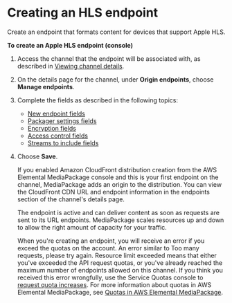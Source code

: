 # Creating an HLS endpoint<a name="endpoints-hls"></a>

Create an endpoint that formats content for devices that support Apple HLS\.

**To create an Apple HLS endpoint \(console\)**

1. Access the channel that the endpoint will be associated with, as described in [Viewing channel details](channels-view.md)\.

1. On the details page for the channel, under **Origin endpoints**, choose **Manage endpoints**\.

1. Complete the fields as described in the following topics:
   + [New endpoint fields](endpoints-hls-new.md)
   + [Packager settings fields](endpoints-hls-packager.md)
   + [Encryption fields](endpoints-hls-encryption.md)
   + [Access control fields](endpoints-hls-access-control.md)
   + [Streams to include fields](endpoints-hls-include-streams.md)

1. Choose **Save**\.

   If you enabled Amazon CloudFront distribution creation from the AWS Elemental MediaPackage console and this is your first endpoint on the channel, MediaPackage adds an origin to the distribution\. You can view the CloudFront CDN URL and endpoint information in the endpoints section of the channel's details page\.

   The endpoint is active and can deliver content as soon as requests are sent to its URL endpoints\. MediaPackage scales resources up and down to allow the right amount of capacity for your traffic\.

   When you're creating an endpoint, you will receive an error if you exceed the quotas on the account\. An error similar to Too many requests, please try again\. Resource limit exceeded means that either you've exceeded the API request quotas, or you've already reached the maximum number of endpoints allowed on this channel\. If you think you received this error wrongfully, use the Service Quotas console to [request quota increases](https://console.aws.amazon.com/servicequotas/home?region=us-east-1#!/services/mediapackage/quotas)\. For more information about quotas in AWS Elemental MediaPackage, see [Quotas in AWS Elemental MediaPackage](quotas.md)\.